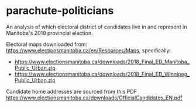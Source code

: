 # parachute-politicians

An analysis of which electoral district of candidates live in and represent in Manitoba's 2019 provincial election.


Electoral maps downloaded from: https://www.electionsmanitoba.ca/en/Resources/Maps, specifically:

* https://www.electionsmanitoba.ca/downloads/2018_Final_ED_Manitoba_Public_Urban.zip.
* https://www.electionsmanitoba.ca/downloads/2018_Final_ED_Winnipeg_Public_Urban.zip



Candidate home addresses are sourced from this PDF
https://www.electionsmanitoba.ca/downloads/OfficialCandidates_EN.pdf




